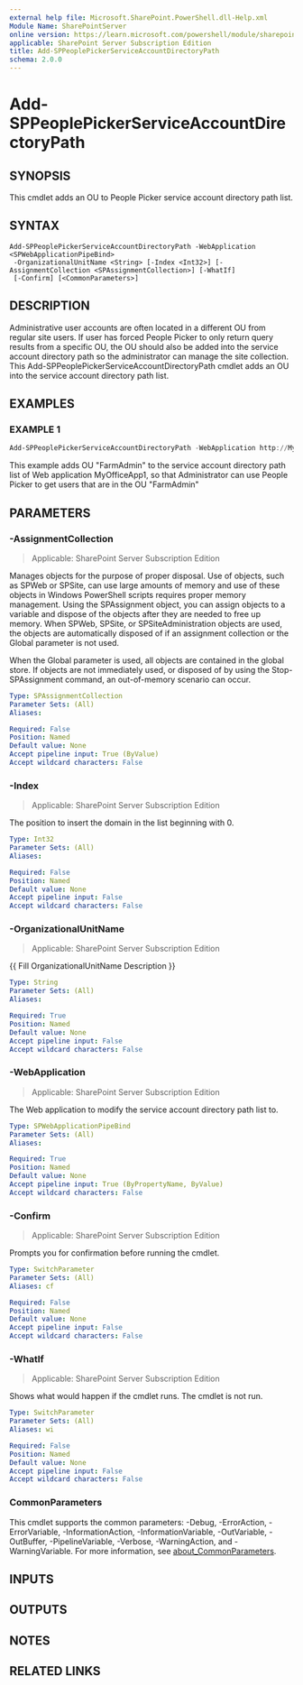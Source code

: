 ```yaml
---
external help file: Microsoft.SharePoint.PowerShell.dll-Help.xml
Module Name: SharePointServer
online version: https://learn.microsoft.com/powershell/module/sharepoint-server/add-sppeoplepickerserviceaccountdirectorypath
applicable: SharePoint Server Subscription Edition
title: Add-SPPeoplePickerServiceAccountDirectoryPath
schema: 2.0.0
---
```


# Add-SPPeoplePickerServiceAccountDirectoryPath

## SYNOPSIS
This cmdlet adds an OU to People Picker service account directory path list.

## SYNTAX

```
Add-SPPeoplePickerServiceAccountDirectoryPath -WebApplication <SPWebApplicationPipeBind>
 -OrganizationalUnitName <String> [-Index <Int32>] [-AssignmentCollection <SPAssignmentCollection>] [-WhatIf]
 [-Confirm] [<CommonParameters>]
```

## DESCRIPTION
Administrative user accounts are often located in a different OU from regular site users.
If user has forced People Picker to only return query results from a specific OU, the OU should also be added into the service account directory path so the administrator can manage the site collection.
This Add-SPPeoplePickerServiceAccountDirectoryPath cmdlet adds an OU into the service account directory path list.

## EXAMPLES

### EXAMPLE 1
```powershell
Add-SPPeoplePickerServiceAccountDirectoryPath -WebApplication http://MyOfficeApp1 -OUName "OU=FarmAdmin,DC=Contoso,DC=local"
```

This example adds OU "FarmAdmin" to the service account directory path list of Web application MyOfficeApp1, so that Administrator can use People Picker to get users that are in the OU "FarmAdmin"

## PARAMETERS

### -AssignmentCollection

> Applicable: SharePoint Server Subscription Edition

Manages objects for the purpose of proper disposal.
Use of objects, such as SPWeb or SPSite, can use large amounts of memory and use of these objects in Windows PowerShell scripts requires proper memory management.
Using the SPAssignment object, you can assign objects to a variable and dispose of the objects after they are needed to free up memory.
When SPWeb, SPSite, or SPSiteAdministration objects are used, the objects are automatically disposed of if an assignment collection or the Global parameter is not used.

When the Global parameter is used, all objects are contained in the global store.
If objects are not immediately used, or disposed of by using the Stop-SPAssignment command, an out-of-memory scenario can occur.

```yaml
Type: SPAssignmentCollection
Parameter Sets: (All)
Aliases:

Required: False
Position: Named
Default value: None
Accept pipeline input: True (ByValue)
Accept wildcard characters: False
```

### -Index

> Applicable: SharePoint Server Subscription Edition

The position to insert the domain in the list beginning with 0.

```yaml
Type: Int32
Parameter Sets: (All)
Aliases:

Required: False
Position: Named
Default value: None
Accept pipeline input: False
Accept wildcard characters: False
```

### -OrganizationalUnitName

> Applicable: SharePoint Server Subscription Edition

{{ Fill OrganizationalUnitName Description }}

```yaml
Type: String
Parameter Sets: (All)
Aliases:

Required: True
Position: Named
Default value: None
Accept pipeline input: False
Accept wildcard characters: False
```

### -WebApplication

> Applicable: SharePoint Server Subscription Edition

The Web application to modify the service account directory path list to.

```yaml
Type: SPWebApplicationPipeBind
Parameter Sets: (All)
Aliases:

Required: True
Position: Named
Default value: None
Accept pipeline input: True (ByPropertyName, ByValue)
Accept wildcard characters: False
```

### -Confirm

> Applicable: SharePoint Server Subscription Edition

Prompts you for confirmation before running the cmdlet.

```yaml
Type: SwitchParameter
Parameter Sets: (All)
Aliases: cf

Required: False
Position: Named
Default value: None
Accept pipeline input: False
Accept wildcard characters: False
```

### -WhatIf

> Applicable: SharePoint Server Subscription Edition

Shows what would happen if the cmdlet runs.
The cmdlet is not run.

```yaml
Type: SwitchParameter
Parameter Sets: (All)
Aliases: wi

Required: False
Position: Named
Default value: None
Accept pipeline input: False
Accept wildcard characters: False
```

### CommonParameters
This cmdlet supports the common parameters: -Debug, -ErrorAction, -ErrorVariable, -InformationAction, -InformationVariable, -OutVariable, -OutBuffer, -PipelineVariable, -Verbose, -WarningAction, and -WarningVariable. For more information, see [about_CommonParameters](https://go.microsoft.com/fwlink/?LinkID=113216).

## INPUTS

## OUTPUTS

## NOTES

## RELATED LINKS
